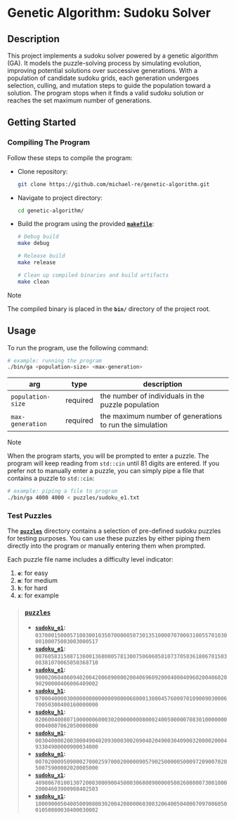 # Genetic Algorithm: Sudoku Solver

## Description

This project implements a sudoku solver powered by a genetic algorithm (GA). It
models the puzzle-solving process by simulating evolution, improving potential
solutions over successive generations. With a population of candidate sudoku
grids, each generation undergoes selection, culling, and mutation steps to guide
the population toward a solution. The program stops when it finds a valid sudoku
solution or reaches the set maximum number of generations.

## Getting Started

### Compiling The Program

Follow these steps to compile the program:

* Clone repository:

    ```bash
    git clone https://github.com/michael-re/genetic-algorithm.git
    ```

* Navigate to project directory:

    ```bash
    cd genetic-algorithm/
    ```

* Build the program using the provided **[`makefile`](makefile)**:

    ```bash
    # Debug build
    make debug

    # Release build
    make release

    # Clean up compiled binaries and build artifacts
    make clean
    ```

> [!NOTE]
> The compiled binary is placed in the **`bin/`** directory of the project root.

## Usage

To run the program, use the following command:

```bash
# example: running the program
./bin/ga <population-size> <max-generation>
```

|   arg                 |  type       |  description                                             |
| --------------------- | ----------- | -------------------------------------------------------- |
|  `population-size`    |  required   |  the number of individuals in the puzzle population      |
|  `max-generation`     |  required   |  the maximum number of generations to run the simulation |

> [!NOTE]
> When the program starts, you will be prompted to enter a puzzle. The program
> will keep reading from `std::cin` until 81 digits are entered. If you prefer
> not to manually enter a puzzle, you can simply pipe a file that contains a
> puzzle to `std::cin`:
>
> ```bash
> # example: piping a file to program
> ./bin/ga 4000 4000 < puzzles/sudoku_e1.txt
> ```

### Test Puzzles

The **[`puzzles`](puzzles/)** directory contains a selection of pre-defined
sudoku puzzles for testing purposes. You can use these puzzles by either piping
them directly into the program or manually entering them when prompted.

Each puzzle file name includes a difficulty level indicator:

  1. **`e`**: for easy
  2. **`m`**: for medium
  3. **`h`**: for hard
  4. **`x`**: for example

> ### **[`puzzles`](puzzles/)**
>
> * **[`sudoku_e1`](puzzles/sudoku_e1.txt):** `037000150005710030010350700000507301351000070700031005570103000100075003003000517`
> * **[`sudoku_e1`](puzzles/sudoku_e2.txt):** `007605831508713600136800057813007506060581073705036180670150308381070065050368710`
> * **[`sudoku_e1`](puzzles/sudoku_e3.txt):** `900020604060940200420060900002004069609200040004096020040602090290000406006409002`
> * **[`sudoku_h1`](puzzles/sudoku_h1.txt):** `070004000030000000000000090000680001308045760007010900903000670050300400160000000`
> * **[`sudoku_h1`](puzzles/sudoku_h2.txt):** `020600400807100000060003020000000080002400500000708301000000000040007062050000800`
> * **[`sudoku_m1`](puzzles/sudoku_m1.txt):** `003040000200300049040209300030020904020490030409003200002000493304900000900034000`
> * **[`sudoku_m1`](puzzles/sudoku_m2.txt):** `007020009509000270002597000200000905790250000050009720900702050075900002020005000`
> * **[`sudoku_x1`](puzzles/sudoku_x1.txt):** `409806701001307200030009004500030680090000050026080007300100020004603900908402503`
> * **[`sudoku_x1`](puzzles/sudoku_x2.txt):** `100090005040050090800302004208000603003206400504000709700605001050080030400030002`

